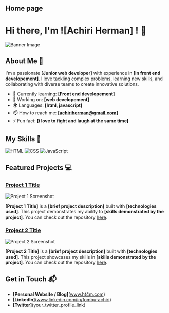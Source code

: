 ## **Home page**

# Hi there, I'm ![Achiri Herman] ! 👋

![Banner Image](https://i0.wp.com/blog.lewagon.com/wp-content/uploads/2023/07/radowan-nakif-rehan-cYyqhdbJ9TI-unsplash-1.jpg?w=600&ssl=1)

## About Me 🚀

I'm a passionate **[Junior web developer]** with experience in **[in front end developement]**. I love tackling complex problems, learning new skills, and collaborating with diverse teams to create innovative solutions.

- 🌱 Currently learning: **[Front end developement]**
- 🔭 Working on: **[web developement]**
- 🌍 Languages: **[html, javascript]**
- 📫 How to reach me: **[achiriherman@gmail.com]**
- ⚡ Fun fact: **[i love to fight and laugh at the same time]**

## My Skills 🧠

![HTML](https://img.shields.io/badge/-HTML-E34F26?style=flat-square&logo=html5&logoColor=white)
![CSS](https://img.shields.io/badge/-CSS-1572B6?style=flat-square&logo=css3&logoColor=white)
![JavaScript](https://img.shields.io/badge/-JavaScript-F7DF1E?style=flat-square&logo=javascript&logoColor=black)



## Featured Projects 💻

### [Project 1 Title](https://artoftesting.com/wp-content/uploads/2020/01/software-engineering-featured.jpg)

![Project 1 Screenshot]([project_1_screenshot_url](https://www.google.com/url?sa=i&url=https%3A%2F%2Fwww.mtu.edu%2Fcs%2Fundergraduate%2Fsoftware%2Fwhat%2F&psig=AOvVaw0AanRRRPzicSiipMnx6U3O&ust=1746739842471000&source=images&cd=vfe&opi=89978449&ved=0CBQQjRxqFwoTCLii55anko0DFQAAAAAdAAAAABAI))

**[Project 1 Title]** is a **[brief project description]** built with **[technologies used]**. This project demonstrates my ability to **[skills demonstrated by the project]**. You can check out the repository [here](project_1_repository_link).

### [Project 2 Title](https://www.google.com/url?sa=i&url=https%3A%2F%2Fphoenixnap.com%2Fglossary%2Fwhat-is-software-engineering&psig=AOvVaw0AanRRRPzicSiipMnx6U3O&ust=1746739842471000&source=images&cd=vfe&opi=89978449&ved=0CBQQjRxqFwoTCLii55anko0DFQAAAAAdAAAAABAR)

![Project 2 Screenshot](https://www.mtu.edu/cs/undergraduate/software/what/images/software-engineering-banner2400.jpg)

**[Project 2 Title]** is a **[brief project description]** built with **[technologies used]**. This project showcases my skills in **[skills demonstrated by the project]**. You can check out the repository [here](project_2_repository_link).

## Get in Touch 📬

- **[Personal Website / Blog]**(www.ht4m.com)
- **[LinkedIn]**(www.linkedin.com/in/fombu-achiri)
- **[Twitter]**(your_twitter_profile_link)




<!---
Herman75000/Herman75000 is a ✨ special ✨ repository because its `README.md` (this file) appears on your GitHub profile.
You can click the Preview link to take a look at your changes.
--->
